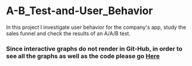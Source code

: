 # A-B_Test-and-User_Behavior
In this project I investigate user behavior for the company's app, study the sales funnel and check the results of an A/A/B test.


### Since interactive graphs do not render in Git-Hub, in order to see all the graphs as well as the code please go [Here](https://nbviewer.org/github/idancohen13/User_Behavior/blob/main/integrated%202%20final.ipynb)
